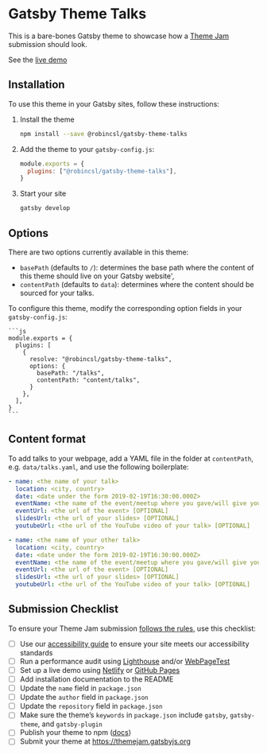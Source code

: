 # Gatsby Theme Talks

This is a bare-bones Gatsby theme to showcase how a [Theme Jam](https://themejam.gatsbyjs.org) submission should look.

See the [live demo](https://gatsby-theme-jam-example.netlify.com)

## Installation

To use this theme in your Gatsby sites, follow these instructions:

1.  Install the theme

    ```sh
    npm install --save @robincsl/gatsby-theme-talks
    ```

2.  Add the theme to your `gatsby-config.js`:

    ```js
    module.exports = {
      plugins: ["@robincsl/gatsby-theme-talks"],
    }
    ```

3.  Start your site
    ```sh
    gatsby develop
    ```

## Options

There are two options currently available in this theme:

- `basePath` (defaults to `/`): determines the base path where the content of this theme should live on your Gatsby website',
- `contentPath` (defaults to `data`): determines where the content should be sourced for your talks.

To configure this theme, modify the corresponding option fields in your `gatsby-config.js`:

    ```js
    module.exports = {
      plugins: [
        {
          resolve: "@robincsl/gatsby-theme-talks",
          options: {
            basePath: "/talks",
            contentPath: "content/talks",
          }
        },
      ],
    }
    ```

## Content format

To add talks to your webpage, add a YAML file in the folder at `contentPath`, e.g. `data/talks.yaml`, and use the following boilerplate:

```yaml
- name: <the name of your talk>
  location: <city, country>
  date: <date under the form 2019-02-19T16:30:00.000Z>
  eventName: <the name of the event/meetup where you gave/will give your talk>
  eventUrl: <the url of the event> [OPTIONAL]
  slidesUrl: <the url of your slides> [OPTIONAL]
  youtubeUrl: <the url of the YouTube video of your talk> [OPTIONAL]

- name: <the name of your other talk>
  location: <city, country>
  date: <date under the form 2019-02-19T16:30:00.000Z>
  eventName: <the name of the event/meetup where you gave/will give your talk>
  eventUrl: <the url of the event> [OPTIONAL]
  slidesUrl: <the url of your slides> [OPTIONAL]
  youtubeUrl: <the url of the YouTube video of your talk> [OPTIONAL]
```

## Submission Checklist

To ensure your Theme Jam submission [follows the rules](https://themejam.gatsbyjs.org/rules), use this checklist:

- [ ] Use our [accessibility guide][a11y] to ensure your site meets our accessibility standards
- [ ] Run a performance audit using [Lighthouse][] and/or [WebPageTest][]
- [ ] Set up a live demo using [Netlify][] or [GitHub Pages][]
- [ ] Add installation documentation to the README
- [ ] Update the `name` field in `package.json`
- [ ] Update the `author` field in `package.json`
- [ ] Update the `repository` field in `package.json`
- [ ] Make sure the theme’s `keywords` in `package.json` include `gatsby`, `gatsby-theme`, and `gatsby-plugin`
- [ ] Publish your theme to npm ([docs][npmpublish])
- [ ] Submit your theme at https://themejam.gatsbyjs.org

[a11y]: https://gatsbyjs.org/docs/making-your-site-accessible#how-to-improve-accessibility
[lighthouse]: https://developers.google.com/web/tools/lighthouse/
[axe]: https://www.deque.com/axe/
[webpagetest]: http://webpagetest.org/
[netlify]: https://netlify.com
[github pages]: https://pages.github.com/
[npmpublish]: https://docs.npmjs.com/cli/publish
